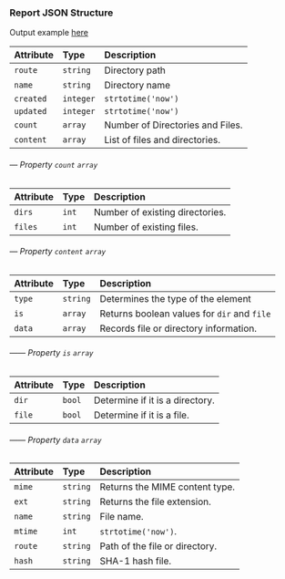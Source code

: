 ### Report JSON Structure

Output example [here](https://raw.githubusercontent.com/oscarweb/file-reporter/main/examples/cache/report.15ae3f61f9f41738356cee922fe2e655.json "Output Json")

| Attribute | Type      | Description                      |
|:----------|:----------|:---------------------------------|
| `route`   | `string`  | Directory path                   |
| `name`    | `string`  | Directory name                   |
| `created` | `integer` | `strtotime('now')`               |
| `updated` | `integer` | `strtotime('now')`               |
| `count`   | `array`   | Number of Directories and Files. |
| `content` | `array`   | List of files and directories.   |

######  &#8212; Property `count` `array`
| Attribute | Type      | Description                      |
|:----------|:----------|:---------------------------------|
| `dirs`    | `int`     | Number of existing directories.  |
| `files`   | `int`     | Number of existing files.        |

######  &#8212; Property `content` `array`
| Attribute | Type      | Description                                 |
|:----------|:----------|:--------------------------------------------|
| `type`    | `string`  | Determines the type of the element          |
| `is`      | `array`   | Returns boolean values for `dir` and `file` |
| `data`    | `array`   | Records file or directory information.      |

######  &#8212;&#8212; Property `is` `array`
| Attribute | Type      | Description                                 |
|:----------|:----------|:--------------------------------------------|
| `dir`     | `bool`    | Determine if it is a directory.             |
| `file`    | `bool`    | Determine if it is a file.                  |

######  &#8212;&#8212; Property `data` `array`
| Attribute | Type      | Description                                 |
|:----------|:----------|:--------------------------------------------|
| `mime`    | `string`  | Returns the MIME content type.              |
| `ext`     | `string`  | Returns the file extension.                 |
| `name`    | `string`  | File name.                                  |
| `mtime`   | `int`     | `strtotime('now')`.                         |
| `route`   | `string`  | Path of the file or directory.              |
| `hash`    | `string`  | SHA-1 hash file.                            |

